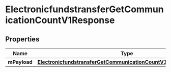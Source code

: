 
# ElectronicfundstransferGetCommunicationCountV1Response

## Properties
| Name | Type | Description | Notes |
| ------------ | ------------- | ------------- | ------------- |
| **mPayload** | [**ElectronicfundstransferGetCommunicationCountV1ResponseMPayload**](ElectronicfundstransferGetCommunicationCountV1ResponseMPayload.md) |  |  |




